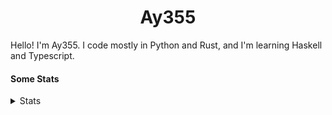 <h1 align="center"><b>Ay355</b></h1>


Hello! I'm Ay355. I code mostly in Python and Rust, and I'm learning Haskell and Typescript.


#### Some Stats


<details>
<summary>Stats</summary>
<br>
 
<a href="https://github.com/Ay-355">
 <img align="center" src="https://github-readme-stats.vercel.app/api?username=Ay-355&theme=tokyonight&show_icons=true&count_private=true&hide_border=true" />
</a><a href="https://github.com/Ay-355">
  <img align="center" src="https://github-readme-stats.vercel.app/api/top-langs/?username=Ay-355&hide=toml,yaml,cmake&layout=compact&langs_count=8&theme=tokyonight&hide_border=true" />
</a>

 
&nbsp; <!-- Space character to put some space between the different stat types. -->

 
<!--START_SECTION:waka-->
![Code Time](http://img.shields.io/badge/Code%20Time-269%20hrs%2059%20mins-blue)

**🐱 My GitHub Data** 

> 🏆 111 Contributions in the Year 2022
 > 
> 📦 1.3 kB Used in GitHub's Storage 
 > 
> 🚫 Not Opted to Hire
 > 
> 📜 11 Public Repositories 
 > 
> 🔑 3 Private Repositories  
 > 
**I'm a Night 🦉** 

```text
🌞 Morning    20 commits     ██░░░░░░░░░░░░░░░░░░░░░░░   8.1% 
🌆 Daytime    96 commits     █████████░░░░░░░░░░░░░░░░   38.87% 
🌃 Evening    125 commits    ████████████░░░░░░░░░░░░░   50.61% 
🌙 Night      6 commits      ░░░░░░░░░░░░░░░░░░░░░░░░░   2.43%

```
📅 **I'm Most Productive on Monday** 

```text
Monday       53 commits     █████░░░░░░░░░░░░░░░░░░░░   21.46% 
Tuesday      41 commits     ████░░░░░░░░░░░░░░░░░░░░░   16.6% 
Wednesday    34 commits     ███░░░░░░░░░░░░░░░░░░░░░░   13.77% 
Thursday     31 commits     ███░░░░░░░░░░░░░░░░░░░░░░   12.55% 
Friday       29 commits     ███░░░░░░░░░░░░░░░░░░░░░░   11.74% 
Saturday     31 commits     ███░░░░░░░░░░░░░░░░░░░░░░   12.55% 
Sunday       28 commits     ██░░░░░░░░░░░░░░░░░░░░░░░   11.34%

```


📊 **This Week I Spent My Time On** 

```text
💬 Programming Languages: 
No Activity Tracked This Week

🔥 Editors: 
No Activity Tracked This Week

🐱‍💻 Projects: 
No Activity Tracked This Week

💻 Operating System: 
No Activity Tracked This Week

```

**I Mostly Code in Python** 

```text
Python                   8 repos             ██████████████████░░░░░░░   72.73% 
HTML                     1 repo              ██░░░░░░░░░░░░░░░░░░░░░░░   9.09% 
C++                      1 repo              ██░░░░░░░░░░░░░░░░░░░░░░░   9.09% 
Rust                     1 repo              ██░░░░░░░░░░░░░░░░░░░░░░░   9.09%

```



 Last Updated on 20/10/2022 13:33:04 UTC
<!--END_SECTION:waka-->
</details>
